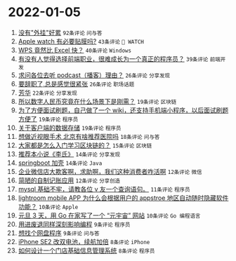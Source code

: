 # 2022-01-05

1. [没有"外挂"好累](https://www.v2ex.com/t/826242) `92条评论` `问与答`
1. [Apple watch 有必要贴膜吗?](https://www.v2ex.com/t/826280) `43条评论` ` WATCH`
1. [WPS 竟然比 Excel 快？](https://www.v2ex.com/t/826298) `40条评论` `Windows`
1. [有没有人觉得选择前端职业，很难成长为一个真正的程序员？](https://www.v2ex.com/t/826311) `39条评论` `前端开发`
1. [求问各位去听 podcast（播客）理由？](https://www.v2ex.com/t/826257) `26条评论` `分享发现`
1. [要辞职了,总是感觉很紧张](https://www.v2ex.com/t/826245) `26条评论` `职场话题`
1. [芳华](https://www.v2ex.com/t/826255) `22条评论` `分享发现`
1. [所以数字人民币究竟在什么场景下是刚需？](https://www.v2ex.com/t/826333) `19条评论` `区块链`
1. [为了方便面试刷题，自己做了一个 wiki，还支持手机端小程序，以后面试刷题方便了](https://www.v2ex.com/t/826261) `19条评论` `程序员`
1. [关于客户端的数据存储](https://www.v2ex.com/t/826259) `19条评论` `程序员`
1. [想做近视眼手术 北京有啥推荐医院吗](https://www.v2ex.com/t/826307) `18条评论` `问与答`
1. [大家都是怎么入门学习区块链的？](https://www.v2ex.com/t/826305) `15条评论` `区块链`
1. [推荐本小说《李氏》](https://www.v2ex.com/t/826256) `14条评论` `分享发现`
1. [springboot 加壳](https://www.v2ex.com/t/826247) `14条评论` `Java`
1. [企业微信店大欺客啊，求助啊，我们这种消费者咋活啊](https://www.v2ex.com/t/826283) `12条评论` `微信`
1. [简陋的自制记账应用](https://www.v2ex.com/t/826240) `12条评论` `分享创造`
1. [mysql 基础不牢，请教各位 v 友一个查询语句。](https://www.v2ex.com/t/826277) `11条评论` `程序员`
1. [lightroom mobile APP 为什么会根据用户的 appstroe 地区自动随时隐藏软件功能？](https://www.v2ex.com/t/826248) `10条评论` `Apple`
1. [元旦 3 天，用 Go 在家写了一个 “元宇宙” 网站](https://www.v2ex.com/t/826238) `10条评论` `Go 编程语言`
1. [用进废退同样深刻影响编程](https://www.v2ex.com/t/826285) `9条评论` `程序员`
1. [想找个网盘程序](https://www.v2ex.com/t/826236) `9条评论` `问与答`
1. [iPhone SE2 改双电池，续航加倍](https://www.v2ex.com/t/826295) `8条评论` `iPhone`
1. [如何设计一个门店基础信息管理系统](https://www.v2ex.com/t/826290) `8条评论` `程序员`
